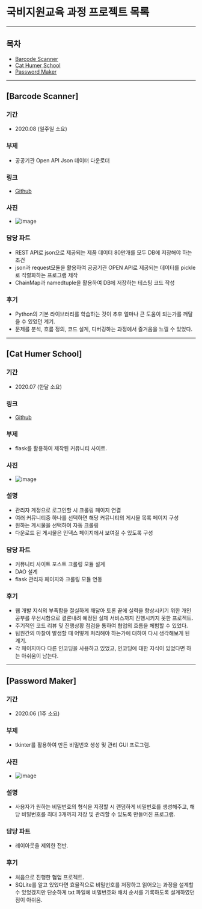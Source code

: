 # 국비지원교육 과정 프로젝트 목록

---

## 목차
* [Barcode Scanner](##Barcode-Scanner)
* [Cat Humer School](##Cat-Humer-School)
* [Password Maker](##Password-Maker)

---

## [Barcode Scanner]
### 기간
* 2020.08 (일주일 소요)
### 부제
* 공공기관 Open API Json 데이터 다운로더
### 링크
* [Github](https://github.com/by-Exist/Public_Data_Json_Downloader)
### 사진
* ![image](https://github.com/by-Exist/school_projects/blob/master/images/barcode_scanner/app_image.jpg?raw=true)
### 담당 파트
* REST API로 json으로 제공되는 제품 데이터 80만개를 모두 DB에 저장해야 하는 조건
* json과 request모듈을 활용하여 공공기관 OPEN API로 제공되는 데이터를 pickle로 직렬화하는 프로그램 제작
* ChainMap과 namedtuple을 활용하여 DB에 저장하는 테스팅 코드 작성
### 후기
* Python의 기본 라이브러리를 학습하는 것이 추후 얼마나 큰 도움이 되는가를 깨달을 수 있었던 계기.
* 문제를 분석, 흐름 정의, 코드 설계, 디버깅하는 과정에서 즐거움을 느낄 수 있었다.

---

## [Cat Humer School]
### 기간
* 2020.07 (한달 소요)
### 링크
* [Github](https://github.com/bigmacaron/cat_humor_school)
### 부제
* flask를 활용하여 제작된 커뮤니티 사이트.
### 사진
* ![image](https://github.com/by-Exist/school_projects/blob/master/images/cat_humer_school/index_page.jpg?raw=true)
### 설명
* 관리자 계정으로 로그인할 시 크롤링 페이지 연결
* 여러 커뮤니티중 하나를 선택하면 해당 커뮤니티의 게시물 목록 페이지 구성
* 원하는 게시물을 선택하여 자동 크롤링
* 다운로드 된 게시물은 인덱스 페이지에서 보여질 수 있도록 구성
### 담당 파트
* 커뮤니티 사이트 포스트 크롤링 모듈 설계
* DAO 설계
* flask 관리자 페이지와 크롤링 모듈 연동
### 후기
* 웹 개발 지식의 부족함을 절실하게 깨달아 토론 끝에 실력을 향상시키기 위한 개인 공부를 우선시함으로 결론내려 예정된 실제 서비스까지 진행시키지 못한 프로젝트.
* 주기적인 코드 리뷰 및 진행상황 점검을 통하여 협업의 흐름을 체험할 수 있었다.
* 팀원간의 마찰이 발생할 때 어떻게 처리해야 하는가에 대하여 다시 생각해보게 된 계기.
* 각 페이지마다 다른 인코딩을 사용하고 있었고, 인코딩에 대한 지식이 있었다면 하는 아쉬움이 남는다.

---

## [Password Maker]
### 기간
* 2020.06 (1주 소요)
### 부제
* tkinter를 활용하여 만든 비밀번호 생성 및 관리 GUI 프로그램.
### 사진
* ![image](https://github.com/by-Exist/school_projects/blob/master/images/password_maker/password_maker.PNG?raw=true)
### 설명
* 사용자가 원하는 비밀번호의 형식을 지정할 시 랜덤하게 비밀번호를 생성해주고, 해당 비밀번호를 최대 3개까지 저장 및 관리할 수 있도록 만들어진 프로그램.
### 담당 파트
* 레이아웃을 제외한 전반.
### 후기
* 처음으로 진행한 협업 프로젝트.
* SQLite를 알고 있었다면 효율적으로 비밀번호를 저장하고 읽어오는 과정을 설계할 수 있었겠지만 단순하게 txt 파일에 비밀번호와 배치 순서를 기록하도록 설계하였던 점이 아쉬움.